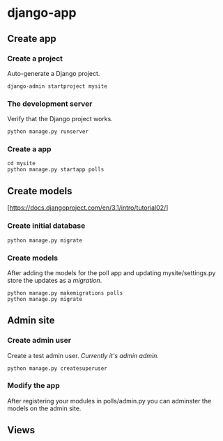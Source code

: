 # django-app

## Create app

### Create a project

Auto-generate a Django project.

```console
django-admin startproject mysite
```

### The development server

Verify that the Django project works.

```console
python manage.py runserver
```

### Create a app

```console
cd mysite
python manage.py startapp polls
```

## Create models

[https://docs.djangoproject.com/en/3.1/intro/tutorial02/]

### Create initial database

```console
python manage.py migrate
```

### Create models

After adding the models for the poll app and updating mysite/settings.py store
the updates as a *migration*.

```console
python manage.py makemigrations polls
python manage.py migrate
```

## Admin site

### Create admin user

Create a test admin user. *Currently it's admin admin.*

```console
python manage.py createsuperuser
```

### Modify the app

After registering your modules in polls/admin.py you can adminster the models on the admin site.

## Views


